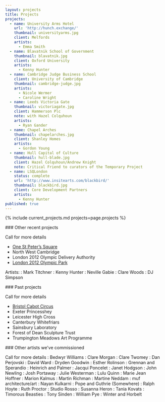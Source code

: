 ```yaml
---
layout: projects
title: Projects
projects:
  - name: University Arms Hotel
    url: 'http://hunch.exchange/'
    thumbnail: universityarms.jpg
    client: Melfords
    artists:
      - Emma Smith
  - name: Blavatnik School of Government
    thumbnail: blavatnik.jpg
    client: Oxford University
    artists:
      - Kenny Hunter
  - name: Cambridge Judge Business School
    client: University of Cambridge
    thumbnail: cambridge-judge.jpg
    artists:
      - Nicole Wermer
      - Caroline Wright
  - name: Leeds Victoria Gate
    thumbnail: victoriagate.jpg
    client: Hammerson Plc
    note: with Hazel Colquhoun
    artists:
      - Ryan Gander
  - name: Chapel Arches
    thumbnail: chapelarches.jpg
    client: Shanley Homes
    artists:
      - Gordon Young
  - name: Hull Capital of Culture
    thumbnail: hull-blade.jpg
    client: Hazel Colquhoun/Andrew Knight
    note: Critical Friend to curators of the Temporary Project
  - name: LSQLondon
    status: complete
    url: 'http://www.insitearts.com/blackbird/'
    thumbnail: blackbird.jpg
    client: Core Development Partners
    artists:
      - Kenny Hunter
published: true
---
```


{% include current_projects.md projects=page.projects %}

<div class="project complete" markdown="1">
### Other recent projects

Call for more details

* [One St Peter’s Square](/live-the-life-you-imagine)
* North West Cambridge
* London 2012 Olympic Delivery Authority
* [London 2012 Olympic Park](/olympic-park)

Artists:
: Mark Titchner
: Kenny Hunter
: Neville Gabie
: Clare Woods
: DJ Simpson
</div>

<div class="project complete" markdown="1">
### Past projects

Call for more details

* [Bristol Cabot Circus](/cabotcircus)
* Exeter Princesshey
* Leicester High Cross
* Canterbury Whitefriars
* Sainsbury Laboratory
* Forest of Dean Sculpture Trust
* Trumpington Meadows Art Programme
</div>

<div class="project complete" markdown="1">
### Other artists we've commissioned

Call for more details
: Bedwyr Williams
: Clare Morgan
: Clare Twomey
: Dan Perjovski
: David Ward
: Dryden Goodwin
: Esther Rolinson
: Grennan and Sperandio
: Heinrich and Palmer
: Jacqui Poncelet
: Janet Hodgson
: John Newling
: Josh Portaway
: Julie Westerman
: Lulu Quinn
: Marie Jean Hoffner
: Marion Kalmus
: Martin Richman
: Martine Neddam
: muf architecture/art
: Nayan Kulkarni
: Pope and Guthrie (Somewhere)
: Ralph Hoyte
: Ruth Proctor
: Studio Rosso
: Susanna Heron
: Tania Kovats
: Timorous Beasties
: Tony Sinden
: William Pye
: Winter and Horbelt
</div>

